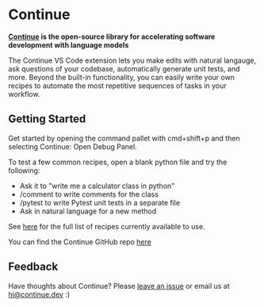 # Continue

**[Continue](https://continuedev.netlify.app/docs) is the open-source library for accelerating software development with language models**

The Continue VS Code extension lets you make edits with natural langauge, ask questions of your codebase, automatically generate unit tests, and more. Beyond the built-in functionality, you can easily write your own recipes to automate the most repetitive sequences of tasks in your workflow.

## Getting Started

Get started by opening the command pallet with cmd+shift+p and then selecting Continue: Open Debug Panel.

To test a few common recipes, open a blank python file and try the following:

- Ask it to "write me a calculator class in python"
- /comment to write comments for the class
- /pytest to write Pytest unit tests in a separate file
- Ask in natural language for a new method

See [here](https://continuedev.netlify.app/docs/concepts/recipe) for the full list of recipes currently available to use.

You can find the Continue GitHub repo [here](https://github.com/continuedev/continue)

## Feedback

Have thoughts about Continue? Please [leave an issue](https://github.com/continuedev/continue/issues/new) or email us at hi@continue.dev :)
